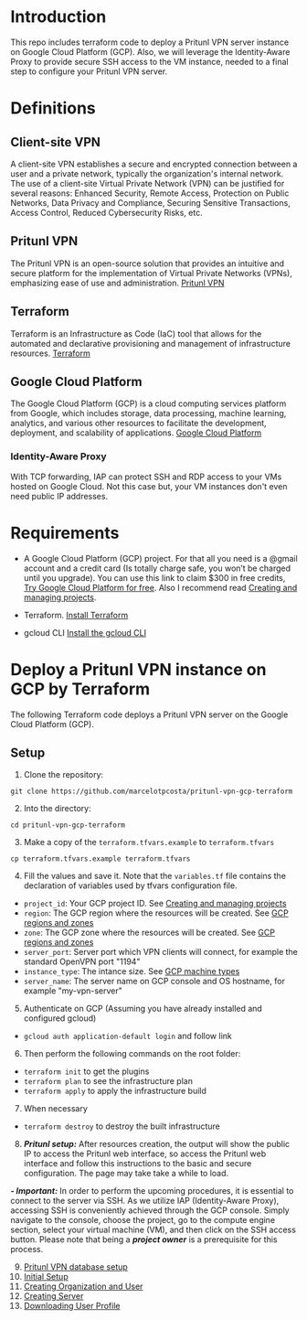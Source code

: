 # Introduction

This repo includes terraform code to deploy a Pritunl VPN server instance on Google Cloud Platform (GCP). Also, we will leverage the Identity-Aware Proxy to provide secure SSH access to the VM instance, needed to a final step to configure your Pritunl VPN server.

# Definitions

## Client-site VPN

A client-site VPN establishes a secure and encrypted connection between a user and a private network, typically the organization's internal network. The use of a client-site Virtual Private Network (VPN) can be justified for several reasons: Enhanced Security, Remote Access, Protection on Public Networks, Data Privacy and Compliance, Securing Sensitive Transactions, Access Control, Reduced Cybersecurity Risks, etc.

## Pritunl VPN 

The Pritunl VPN is an open-source solution that provides an intuitive and secure platform for the implementation of Virtual Private Networks (VPNs), emphasizing ease of use and administration. [Pritunl VPN](https://pritunl.com/)

## Terraform

Terraform is an Infrastructure as Code (IaC) tool that allows for the automated and declarative provisioning and management of infrastructure resources. [Terraform](https://www.terraform.io/)

## Google Cloud Platform

The Google Cloud Platform (GCP) is a cloud computing services platform from Google, which includes storage, data processing, machine learning, analytics, and various other resources to facilitate the development, deployment, and scalability of applications. [Google Cloud Platform](https://cloud.google.com/gcp)

### Identity-Aware Proxy

With TCP forwarding, IAP can protect SSH and RDP access to your VMs hosted on Google Cloud. Not this case but, your VM instances don't even need public IP addresses.

# Requirements

* A Google Cloud Platform (GCP) project. For that all you need is a @gmail account and a credit card (Is totally charge safe, you won’t be charged until you upgrade). You can use this link to claim $300 in free credits, [Try Google Cloud Platform for free](https://cloud.google.com/free). Also I recommend read [Creating and managing projects](https://cloud.google.com/resource-manager/docs/creating-managing-projects).

* Terraform. [Install Terraform](https://developer.hashicorp.com/terraform/install)

* gcloud CLI [Install the gcloud CLI](https://cloud.google.com/sdk/docs/install)

# Deploy a Pritunl VPN instance on GCP by Terraform

The following Terraform code deploys a Pritunl VPN server on the Google Cloud Platform (GCP).

## Setup

1. Clone the repository:
  ```
  git clone https://github.com/marcelotpcosta/pritunl-vpn-gcp-terraform
  ```

2. Into the directory:
  ```
  cd pritunl-vpn-gcp-terraform
  ```

3. Make a copy of the `terraform.tfvars.example` to `terraform.tfvars`
  ```
  cp terraform.tfvars.example terraform.tfvars
  ```

4. Fill the values and save it. Note that the `variables.tf` file contains the declaration of variables used by tfvars configuration file.

- `project_id`: Your GCP project ID. See [Creating and managing projects](https://cloud.google.com/resource-manager/docs/creating-managing-projects)
- `region`: The GCP region where the resources will be created. See [GCP regions and zones](https://cloud.google.com/compute/docs/regions-zones)
- `zone`: The GCP zone where the resources will be created. See [GCP regions and zones](https://cloud.google.com/compute/docs/regions-zones)
- `server_port`: Server port which VPN clients will connect, for example the standard OpenVPN port "1194"
- `instance_type`: The intance size. See [GCP machine types](https://cloud.google.com/compute/docs/machine-resource)
- `server_name`: The server name on GCP console and OS hostname, for example "my-vpn-server"

5. Authenticate on GCP (Assuming you have already installed and configured gcloud)

- `gcloud auth application-default login` and follow link

6. Then perform the following commands on the root folder:

- `terraform init` to get the plugins
- `terraform plan` to see the infrastructure plan
- `terraform apply` to apply the infrastructure build

7. When necessary
- `terraform destroy` to destroy the built infrastructure

8. ***Pritunl setup:*** After resources creation, the output will show the public IP to access the Pritunl web interface, so access the Pritunl web interface and follow this instructions to the basic and secure configuration. The page may take take a while to load.

***- Important:*** In order to perform the upcoming procedures, it is essential to connect to the server via SSH. As we utilize IAP (Identity-Aware Proxy), accessing SSH is conveniently achieved through the GCP console. Simply navigate to the console, choose the project, go to the compute engine section, select your virtual machine (VM), and then click on the SSH access button. Please note that being a ***project owner*** is a prerequisite for this process.

9. [Pritunl VPN database setup](https://docs.pritunl.com/docs/configuration-5#database-setup)
10. [Initial Setup](https://docs.pritunl.com/docs/configuration-5#initial-setup)
11. [Creating Organization and User](https://docs.pritunl.com/docs/connecting#creating-organization-and-user)
12. [Creating Server](https://docs.pritunl.com/docs/connecting#creating-server)
13. [Downloading User Profile](https://docs.pritunl.com/docs/connecting#downloading-user-profile)
